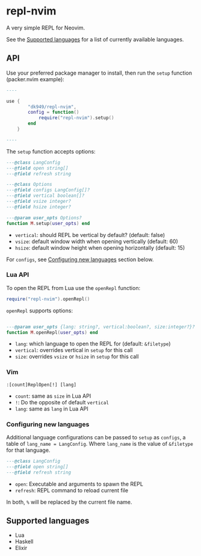 # repl-nvim


A very simple REPL for Neovim.

See the [Supported  languages](#supported-languages) for a list of currently
available languages.

## API

Use your preferred package manager to install, then run the `setup` function
(packer.nvim example):


```lua
----

use {
        "dk949/repl-nvim",
        config = function()
            require("repl-nvim").setup()
        end
    }

----
```

The `setup` function accepts options:

```lua
---@class LangConfig
---@field open string[]
---@field refresh string

---@class Options
---@field configs LangConfig[]?
---@field vertical boolean[]?
---@field vsize integer?
---@field hsize integer?

---@param user_opts Options?
function M.setup(user_opts) end
```

* `vertical`: should REPL be vertical by default? (default: false)
* `vsize`: default window width when opening vertically (default: 60)
* `hsize`: default window height when opening horizontally (default: 15)

For `configs`, see [Configuring new languages](#configuring-new-languages)
section below.

### Lua API

To open the REPL from Lua use the `openRepl` function:

```lua
require("repl-nvim").openRepl()
```


`openRepl` supports options:

```lua

---@param user_opts {lang: string?, vertical:boolean?, size:integer?}?
function M.openRepl(user_opts) end
```

* `lang`: which language to open the REPL for (default: `&filetype`)
* `vertical`: overrides vertical in `setup` for this call
* `size`: overrides `vsize` or `hsize` in `setup` for this call

### Vim

```
:[count]ReplOpen[!] [lang]
```

* `count`: same as `size` in Lua API
* `!`: Do the opposite of default `vertical`
* `lang`: same as `lang` in Lua API

### Configuring new languages

Additional language configurations can be passed to `setup` as `configs`, a
table of `lang_name = LangConfig`. Where `lang_name` is the value of `&filetype`
for that language.

```lua
---@class LangConfig
---@field open string[]
---@field refresh string
```

* `open`: Executable and arguments to spawn the REPL
* `refresh`: REPL command to reload current file

In both, `%` will be replaced by the current file name.

## Supported languages

* Lua
* Haskell
* Elixir
